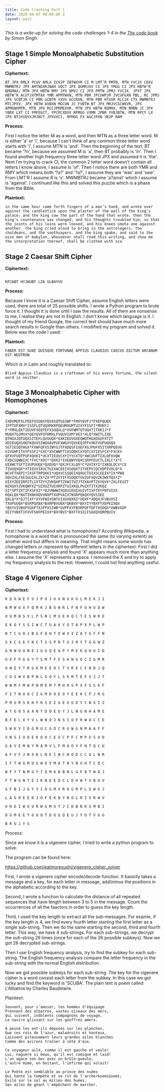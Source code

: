 ```yaml
---
title: Code Cracking Part 1
date: 2020-04-07 00:00:00 Z
layout: post
---
```

*This is a write-up for solving the code challenges 1-4 in the [The code book](https://simonsingh.net/books/the-code-book/) by Simon Singh.*

## Stage 1 Simple Monoalphabetic Substitution Cipher

**Ciphertext:**

```
BT JPX RMLX PCUV AMLX ICVJP IBTWXVR CI M LMT’R PMTN, MTN YVCJX CDXV MWMBTRJ JPX AMTNGXRJBAH UQCT JPX QGMRJXV CI JPX YMGG CI JPX HBTW’R QMGMAX; MTN JPX HBTW RMY JPX QMVJ CI JPX PMTN JPMJ YVCJX. JPXT JPX HBTW’R ACUTJXTMTAX YMR APMTWXN, MTN PBR JPCUWPJR JVCUFGXN PBL, RC JPMJ JPX SCBTJR CI PBR GCBTR YXVX GCCRXN, MTN PBR HTXXR RLCJX CTX MWMBTRJ MTCJPXV. JPX HBTW AVBXN MGCUN JC FVBTW BT JPX MRJVCGCWXVR, JPX APMGNXMTR, MTN JPX RCCJPRMEXVR. MTN JPX HBTW RQMHX, MTN RMBN JC JPX YBRX LXT CI FMFEGCT, YPCRCXDXV RPMGG VXMN JPBR YVBJBTW, MTN RPCY LX JPX BTJXVQVXJMJBCT JPXVXCI, RPMGG FX AGCJPXN YBJP RAM
```

**Process:**

First I notice the letter M as a word, and then MTN as a three letter word. M is either 'a' or 'i', because I can't think of any common three letter word starts with 'i', I assume MTN is 'and'. Then the beginning of the text, BT became '?n', because we assumed M is 'a', then BT probably is 'in'. Then I found another high frequency three letter word JPX and assumed it is 'the'. Next I'm trying to crack CI, the common 2 letter word doesn't contain all letters I know above, I assume is 'of'. Then I notice there are both YMR and RMY which means both '?a?' and '?a?', I assume they are 'was' and 'saw'. From LMT’R I assume R is 's'. MWMBTRJ became 'a?ainst' which I assume is 'against'. I continued like this and solved this puzzle which is a phase from the Bible.

**Plaintext:**

```
in the same hour came forth fingers of a man’s hand, and wrote over against the candlestick upon the plaster of the wall of the king’s palace; and the king saw the part of the hand that wrote. then the king’s countenance was changed, and his thoughts troubled him, so that the joints of his loins were loosed, and his knees smote one against another. the king cried aloud to bring in the astrologers, the chaldeans, and the soothsayers. and the king spake, and said to the wise men of babylon, whosoever shall read this writing, and show me the interpretation thereof, shall be clothed with sca
```

## Stage 2 Caesar Shift Cipher

**Ciphertext:**

```MHILY LZA ZBHL XBPZXBL MVYABUHL HWWPBZ JSHBKPBZ JHLJBZ

KPJABT HYJHUBT LZA ULBAYVU
```

**Process:**

Because I know it is a Caesar Shift Cipher, assume English letters were used, there are total of 25 possible shifts. I wrote a Python program to brute force it. I thought it is done until I saw the results. All of them are nonsense to me, I realise they are not in English. I don't know which language is it. I thought of my friend Google, the correct text should have much more search results in Google than others. I modified my program and solved it. Below was the code I used:

**Plaintext:**

```
FABER EST SUAE QUISQUE FORTUNAE APPIUS CLAUDIUS CAECUS DICTUM ARCANUM EST NEUTRON
```

Which is in Latin and roughly translated to:

```
Blind Appius Claudius is a craftsman of his every fortune, the silent word is neither.
```

 

## Stage 3 Monoalphabetic Cipher with Homophones

**Ciphertext:**

```
IXDVMUFXLFEEFXSOQXYQVXSQTUIXWF*FMXYQVFJ*FXEFQUQX
JFPTUFXMX*ISSFLQTUQXMXRPQEUMXUMTUIXYFSSFI*MXKFJ
F*FMXLQXTIEUVFXEQTEFXSOQXLQ*XVFWMTQTUQXTITXKIJ*F
MUQXTQJMVX*QEYQVFQTHMXLFVQUVIXM*XEI*XLQ*XWITLIXE
QTHGXJQTUQXSITEFLQVGUQX*GXKIEUVGXEQWQTHGXDGUFXTIT
XDIEUQXGXKFKQVXSIWQXAVPUFXWGXYQVXEQJPFVXKFVUPUQXQX
SGTIESQTHGX*FXWFQFXSIWYGJTFXDQSFIXEFXGJPUFXSITXRPQEUG
XIVGHFITXYFSSFI*CXC*XSCWWFTIXSOQXCXYQTCXYIESFCX*FXCKV
QFXVFUQTPUFXQXKI*UCXTIEUVCXYIYYCXTQ*XWCUUFTIXLQFXVQW
FXDCSQWWIXC*FXC*XDI**QXKI*IXEQWYVQXCSRPFEUCTLIXLC*X*C
UIXWCTSFTIXUPUUQX*QXEUQ**QXJFCXLQX*C*UVIXYI*IXKQLQCX*CX
TIUUQXQX*XTIEUVIXUCTUIXACEEIXSOQXTITXEPVJQCXDPIVXLQ*X
WCVFTXEPI*IXSFTRPQXKI*UQXVCSSQEIXQXUCTUIXSCEEIX*IX*PWQ
XQVZXLFXEIUUIXLZX*ZX*PTZXYIFXSOQXTUVZUFXQVZKZWXTQX*Z*
UIXYZEEIRPZTLIXTZYYZVKQXPTZXWITUZJTZXAVPTZXYQVX*ZXLFEUZT
HZXQXYZVKQWFXZ*UZXUZTUIXRPZTUIXKQLPUZXTITXZKQZ
XZ*SPTZXTIFXSFXZ**QJVNWWIXQXUIEUIXUIVTIXFTXYFNTUIXS
OQXLQX*NXTIKNXUQVVNXPTXUPVAIXTNSRPQXQXYQVSIEE
QXLQ*X*QJTIXF*XYVFWIXSNTUIXUVQXKI*UQXF*XDQXJFVBVXSI
TXUPUUQX*BSRPQXBX*BXRPBVUBX*QKBVX*BXYIYYBXFTXEPEIXQX
*BXYVIVBXFVQXFTXJFPXSIWB*UVPFXYFBSRPQFTDFTXSOQX*XWBVXDP
XEIYVBXTIFXVFSOFPEIXX*BXYBVI*BXFTXSILFSQXQXQRPBUIV
```

**Process:**

First I had to understand what is homophones? According Wikipedia, a homophone is a word that is pronounced the same (to varying extent) as another word but differs in meaning. That might means some words has changed letters or represent by different letters in the ciphertext. First I did a letter frequency analysis and found 'X' appears much more than anything else. I assume the 'X' represents a space. I removed the X and try to apply my frequency analysis to the rest. However, I could not find anything useful.

## Stage 4 Vigenere Cipher

**Ciphertext:**

```
K Q O W E F V J P U J U U N U K G L M E K J I

N M W U X F Q M K J B G W R L F N F G H U D W

U U M B S V L P S N C M U E K Q C T E S W R E

E K O Y S S I W C T U A X Y O T A P X P L W P

N T C G O J B G F Q H T D W X I Z A Y G F F N

S X C S E Y N C T S S P N T U J N Y T G G W Z

G R W U U N E J U U Q E A P Y M E K Q H U I D

U X F P G U Y T S M T F F S H N U O C Z G M R

U W E Y T R G K M E E D C T V R E C F B D J Q

C U S W V B P N L G O Y L S K M T E F V J J T

W W M F M W P N M E M T M H R S P X F S S K F

F S T N U O C Z G M D O E O Y E E K C P J R G

P M U R S K H F R S E I U E V G O Y C W X I Z

A Y G O S A A N Y D O E O Y J L W U N H A M E

B F E L X Y V L W N O J N S I O F R W U C C E

S W K V I D G M U C G O C R U W G N M A A F F

V N S I U D E K Q H C E U C P F C M P V S U D

G A V E M N Y M A M V L F M A O Y F N T Q C U

A F V F J N X K L N E I W C W O D C C U L W R

I F T W G M U S W O V M A T N Y B U H T C O C

W F Y T N M G Y T Q M K B B N L G F B T W O J

F T W G N T E J K N E E D C L D H W T V B U V

G F B I J G Y Y I D G M V R D G M P L S W G J

L A G O E E K J O F E K N Y N O L R I V R W V

U H E I W U U R W G M U T J C D B N K G M B I

D G M E E Y G U O T D G G Q E U J Y O T V G G

B R U J Y S
```
 

Process:

Since we know it is a vigenere cipher, I tried to write a python program to solve.

The program can be found here:

https://github.com/eatmoresushi/vigenere_cipher_solver

First, I wrote a vigenere cipher encode/decode function. It basiclly takes a message and a key, for each letter in message, add/minus the positions in the alphabetic according to the key. 

Second, I wrote a function to calculate the distance of all repeated sequences that have length between 3 to 5 in the message. Count the occurrences of all the faactors in order to guess the key length.

Third, I used the key length to extract all the sub-messages. For examle, if the key length is 4, we find every fourth letter starting the first letter as a single sub-string. Then we do the same starting the second, third and fourth letter. This way, we have 4 sub-strings. For each sub-strings, we decrypt the sub-string 26 times (once for each of the 26 possible subkeys). Now we got 26 decrypted sub-strings. 

Then I use English frequency analysis, try to find the subkey for each sub-string. The English frequency analysis compare the letter frequency in the sub-string with the normal English distribution. 

Now we got possible subkeys for each sub-string. The key for the vigenere cipher is a word consist each letter from the subkey. In this case we got lucky and find the keyword is 'SCUBA'. The plain text is poem called L'Albatros by Charles Baudelaire.

Plaintext:

```
Souvent, pour s'amuser, les hommes d'équipage
Prennent des albatros, vastes oiseaux des mers,
Qui suivent, indolents compagnons de voyage,
Le navire glissant sur les gouffres amers.

À peine les ont-ils déposés sur les planches,
Que ces rois de l'azur, maladroits et honteux,
Laissent piteusement leurs grandes ailes blanches
Comme des avirons traîner à côté d'eux.

Ce voyageur ailé, comme il est gauche et veule!
Lui, naguère si beau, qu'il est comique et laid!
L'un agace son bec avec un brûle-gueule,
L'autre mime, en boitant, l'infirme qui volait!

Le Poète est semblable au prince des nuées
Qui hante la tempête et se rit de l'archer&semi&semi;
Exilé sur le sol au milieu des huées,
Ses ailes de géant l'empêchent de marcher.
```

